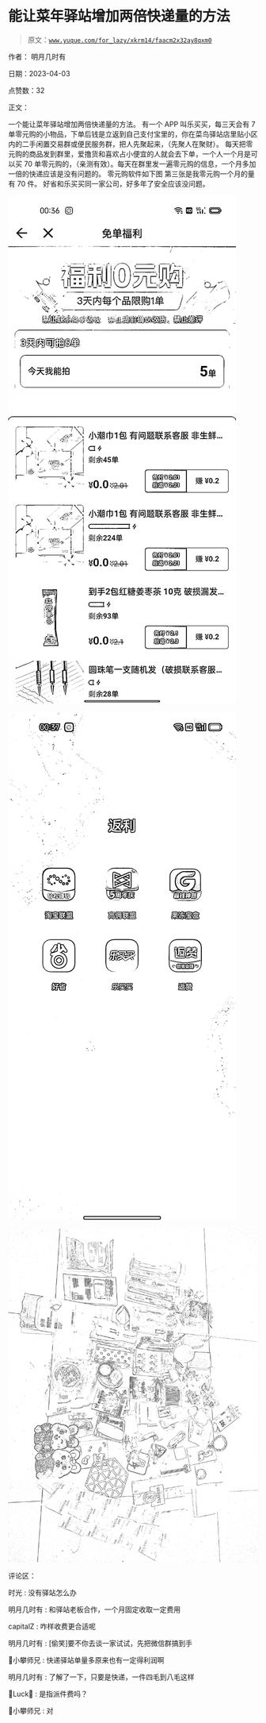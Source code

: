 # 能让菜年驿站增加两倍快递量的方法

> 原文：[`www.yuque.com/for_lazy/xkrm14/faacm2x32ay8qxm0`](https://www.yuque.com/for_lazy/xkrm14/faacm2x32ay8qxm0)

作者： 明月几时有

日期：2023-04-03

点赞数：32

正文：

一个能让菜年驿站增加两倍快递量的方法。 有一个 APP 叫乐买买，每三天会有 7 单零元购的小物品，下单后钱是立返到自己支付宝里的，你在菜鸟驿站店里贴小区内的二手闲置交易群或便民服务群，把人先聚起来，（先聚人在聚财）。 每天把零元购的商品发到群里，爱撸货和喜欢占小便宜的人就会去下单，一个人一个月是可以买 70 单零元购的，（亲测有效）。每天在群里发一遍零元购的信息，一个月多加一倍的快递应该是没有问题的。 零元购软件如下图 第三张是我零元购一个月的量有 70 件。 好省和乐买买同一家公司，好多年了安全应该没问题。

![](img/e5df93aa3fffdc96daf4f0fe21c9517f.png)

![](img/568bff9514a9a38be8d2f666bff6c529.png)

![](img/c0491be50174e8b3fe34824e269157b8.png)

评论区：

时光 : 没有驿站怎么办

明月几时有 : 和驿站老板合作，一个月固定收取一定费用

capitalZ : 咋样收费更合适呢

明月几时有 : [偷笑]要不你去谈一家试试，先把微信群搞到手

📌小攀师兄 : 快递驿站单量多原来也有一定得利润啊

明月几时有 : 了解了一下，只要是快递，一件四毛到八毛这样

Luck : 是指派件费吗？

📌小攀师兄 : 对

